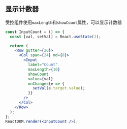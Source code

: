 ## 显示计数器

受控组件使用`maxLength`和`showCount`属性，可以显示计数器

<!--start-code-->

```jsx
const InputCount = () => {
  const [val, setVal] = React.useState(1);

  return (
    <Row gutter={20}>
      <Col span={24} md={8}>
        <Input
          label="Count"
          maxLength={10}
          showCount
          value={val}
          onChange={e => {
            setVal(e.target.value);
          }}
        />
      </Col>
    </Row>
  );
};
ReactDOM.render(<InputCount />);
```

<!--end-code-->
